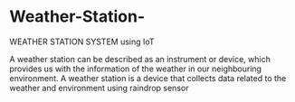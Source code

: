 # Weather-Station-
WEATHER STATION SYSTEM using IoT


A weather station can be described as an instrument or device, which provides us with the information of the 
weather in our neighbouring environment. A weather station is a device that collects data related to the weather 
and environment using raindrop sensor 
